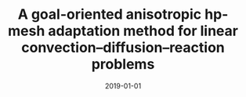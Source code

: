 ---
title: "A goal-oriented anisotropic hp-mesh adaptation method for linear convection–diffusion–reaction problems"
collection: publications
permalink: /publication/2019-A-goal-oriented-anisotropic-hp-mesh-adaptation-method-for-linear-convection–diffusion–reaction-problems
excerpt: 'We deal with the numerical solution of linear convection–diffusion–reaction equations using the hp-variant of the discontinuous Galerkin method on triangular grids. We develop a mesh adaptive algorithm which modifies the size and shape of mesh elements and the corresponding polynomial approximation degrees in order to decrease the error in a target functional under the given tolerance. We recall some theoretical results and describe in detail several technical aspects of this approach. Numerical experiments demonstrating the accuracy, efficiency and robustness of the algorithm are presented.'
date: 2019-01-01
venue: 'Computers & Mathematics with Applications'
paperurl: 'https://www.sciencedirect.com/science/article/pii/S0898122119301774'
citation: 'Ondřej Bartoš, Vít Dolejší, Georg May, Ajay Rangarajan, Filip Roskovec. &quot;A goal-oriented anisotropic hp-mesh adaptation method for linear convection–diffusion–reaction problems.&quot; <i>Computers & Mathematics with Applications</i>. 2019, Vol. 78, pp.2973-2993(9).'
---